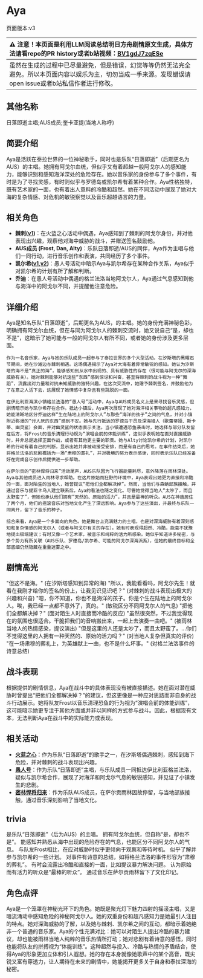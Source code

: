 # Aya
页面版本:v3
 

| :warning: 注意！本页面是利用LLM阅读总结明日方舟剧情原文生成，具体方法请看repo的PR history或者b站视频：[BV1gdJ7zqESe](https://www.bilibili.com/video/BV1gdJ7zqESe/)         |
|:----------------------------|
| 虽然在生成的过程中已尽量避免，但是错误，幻觉等等仍然无法完全避免。所以本页面内容以娱乐为主，切勿当成一手来源。发现错误请open issue或者b站私信作者进行修改。|



## 其他名称
日落即逝主唱;AUS成员;奎卡亚提(当地人称呼)
## 简要介绍
Aya是活跃在泰拉世界的一位神秘歌手，同时也是乐队“日落即逝”（后期更名为AUS）的主唱。她拥有阿戈尔血统，但似乎又有着超越一般阿戈尔人的感知能力，能够识别和感知海洋深处的危险存在。她以音乐家的身份参与了多个事件，有时是为了寻找灵感，有时则似乎与罗德岛或凯尔希有着某种合作。Aya性格独特，既有艺术家的一面，也有着出人意料的冷酷和超然。她在不同活动中展现了她对大海的复杂情感、对危机的敏锐察觉以及音乐超越语言的力量。
## 相关角色
-   **棘刺([v1](../chars/char_293_thorns.md))**：在火蓝之心活动中偶遇，Aya感知到了棘刺的阿戈尔身份，并对他表现出兴趣，观察他对海中威胁的战斗，并赠送签名鼓励他。
-   **AUS成员 (Frost, Dan, Alty)**：乐队日落即逝/AUS的同伴，Aya作为主唱与他们一同行动，进行音乐创作和表演，共同经历了多个事件。
-   **凯尔希([v1](../chars/char_003_kalts.md),[v2](char_003_kalts.md))**：愚人号活动中暗示Aya与凯尔希存在某种合作关系，Aya似乎对凯尔希的计划有所了解和判断。
-   **乔迪**：在愚人号活动中偶遇的格兰法洛当地阿戈尔人，Aya通过气息感知到他与海洋中的阿戈尔不同，并提醒他注意危险。
## 详细介绍
Aya是知名乐队“日落即逝”，后期更名为AUS，的主唱。她的身份充满神秘色彩，明确拥有阿戈尔血统，但在与同为阿戈尔人的棘刺交流时，她又说自己“是，却也不是”，这暗示了她可能与一般的阿戈尔人有所不同，或者她的身份涉及更多层面。

    作为一名音乐家，Aya与她的乐队成员一起参与了泰拉世界的多个大型活动。在汐斯塔的黑曜石节期间，她在沙滩边与棘刺相遇。这场偶遇揭示了Aya对大海有着异常敏锐的感知。她认为汐斯塔的海不是“真正的海”，能够感知到从水中出现的、具有威胁性的存在（很可能与阿戈尔的深海威胁有关）。她对棘刺能够对抗这些“东西”感到惊讶和兴奋，甚至将棘刺的战斗视为一种“舞蹈”，流露出对力量和对抗未知威胁的独特兴趣。在这次交流中，她赠予棘刺签名，并鼓励他为了在意之人活下去，这展现了她情感中复杂且有些跳脱的一面。

    在伊比利亚海滨小镇格兰法洛的“愚人号”活动中，Aya与AUS成员名义上是来寻找音乐灵感，但剧情暗示她与凯尔希存在合作。抵达小镇后，Aya再次展现了她对海洋相关事物的超凡感知力，她能清晰地区分乔迪这样“生在陆地上的阿戈尔人”与那些“海洋的孩子”之间的气息，并对小镇附近弥漫的“讨人厌的东西”感到不安。她与先行抵达的罗德岛干员及深海猎人（歌蕾蒂娅、斯卡蒂、幽灵鲨）会面，并对幽灵鲨的状态表示关注。当小镇遭遇恐鱼袭击时，她选择与部分队友留在后方，将Frost的音乐清理行动视为“演唱会前的体能训练”，这似乎表明她在面对直接威胁时，并非总是选择正面作战，或者有其他更主要的职责。她与Alty讨论凯尔希的计划，对凯尔希的行动有着自己的判断，显示出她并非被动接受安排，而是有自己的思考。在事件结束后，她将格兰法洛的悲剧概括为一场“肃穆的葬礼”，并对极境的努力表示感谢，同时表示乐队已经准备好在完成音乐创作后提供进一步帮助。

    在萨尔贡的“密林悍将归来”活动尾声，AUS乐队因为飞行器能量耗尽，意外降落在雨林深处。Aya与其他成员进入雨林寻求帮助。在这片原始而狂野的环境中，Aya表现出她更为直接和冷酷的一面，面对陌生的当地人，她曾提议“把他们全都解决掉”。然而，当他们与森蚺部族接触，并通过音乐与提亚卡乌人建立联系后，Aya的看法也随之变化。尽管她觉得当地人“太吵了，而且太野蛮了”，但她也承认他们拥有“天然的、原始的活力”，并且是最棒的听众。AUS在神庙居住了两个月，他们的摇滚音乐对当地文化产生了深远影响。Aya参与了这些演出，并最终与乐队一同离开，留下了音乐的种子。

    综合来看，Aya是一个多面向的角色。她是舞台上充满魅力的主唱，也是对深海威胁有着深刻感知和复杂情感的阿戈尔人（或者与阿戈尔有关的存在）。她有时表现得超然、冷酷，能毫不犹豫地提出极端建议；有时又像一个艺术家，被音乐和纯粹的活力所感染。她似乎知道许多秘密，与多个势力有所关联（AUS乐队、罗德岛/凯尔希、可能的阿戈尔深海派系），但她的最终目标和全部底细仍然隐藏在重重迷雾之中。
## 剧情高光
"但这不是海。" (在汐斯塔感知到异常的海)
    "所以，我能看看吗，阿戈尔先生！就看在我刚才给你的签名的份上，让我见识见识吧？" (对棘刺的战斗表现出极大的兴趣和兴奋)
    "嗯，你不知道，你也不是海洋的孩子。你是个生在陆地上的阿戈尔人。唉，我已经一点都不意外了，真的。" (敏锐区分不同阿戈尔人的气息)
    "把他们全都解决掉？" (面对陌生人时直接而冷酷的反应)
    "虽然很突然，不过我觉得现在的氛围也很适合。干脆把我们的音响搬出来，一起上去演奏一曲吧。" (被雨林当地人的热情感染，提议演出)
    "但是这里的人还是太吵了，而且太野蛮了。...你们不觉得这里的人拥有一种天然的、原始的活力吗？" (对当地人复杂但真实的评价)
    "在一场肃穆的葬礼上，为英雄献上一曲，也不是什么坏事。" (对格兰法洛事件的诗意总结)
## 战斗表现
根据提供的剧情信息，Aya在战斗中的具体表现没有被直接描述。她在面对潜在威胁时曾提出“把他们全都解决掉？”的建议，但这更像是一种应对思路而非自身的战斗行动展示。她将队友Frost以音乐清理恐鱼的行为视为“演唱会前的体能训练”，这可能暗示她更专注于其他方面或并非以同样的方式参与战斗。因此，根据现有文本，无法判断Aya在战斗中的实际能力或表现。
## 相关活动
-   **[火蓝之心](../stories/act3d0.md)**：作为乐队“日落即逝”的歌手之一，在汐斯塔偶遇棘刺，感知到海下危险，并对棘刺的战斗表现出兴趣。
-   **[愚人号](../stories/act17side.md)**：作为乐队“日落即逝”主唱，与乐队成员一同抵达伊比利亚格兰法洛，疑似与凯尔希合作，展现了对海洋和阿戈尔气息的敏锐感知，并见证了小镇发生的悲剧。
-   **[密林悍将归来](../stories/act12d0.md)**：作为乐队AUS成员，在萨尔贡雨林因故停留，与当地部族接触，通过音乐深刻影响了当地文化。
## trivia
是乐队“日落即逝”（后为AUS）的主唱。
    拥有阿戈尔血统，但自称“是，却也不是”。
    能感知并熟悉从海中出现的危险存在的气息，也能区分不同阿戈尔人的气息。
    与队友Frost相比，在应对威胁时似乎更倾向于观察和等待时机。
    似乎了解并参与凯尔希的一些计划。
    对事件有诗意的总结，如将格兰法洛的事件形容为“肃穆的葬礼”。
    有时会流露出冷酷和直接的一面，比如提议暴力解决问题。
    认为原始而有活力的听众是“最棒的听众”。
    通过音乐在萨尔贡雨林留下了文化印记。
## 角色点评
Aya是一个笼罩在神秘光环下的角色。她既是聚光灯下魅力四射的摇滚主唱，又是暗流涌动中感知危险的神秘阿戈尔人。她的双重身份和超凡感知力是她最引人注目的特点。她对深海威胁的了解，以及她与棘刺、凯尔希之间的互动，都暗示着她绝非一个普通的音乐家。Aya的个性充满对比：她可以对陌生人提出冷酷的暴力建议，却也能被雨林当地人纯粹的音乐热情所打动；她对悲剧有着诗意的感悟，同时也能将队友的拼搏视为“体能训练”。这种超然与投入、冷酷与热情的矛盾结合，使得Aya的形象更加立体和引人遐想。她的存在本身就像她歌声中的某个高音，既尖锐又富有穿透力，让人期待在未来的剧情中，她能揭开更多关于自身和泰拉深海的秘密。